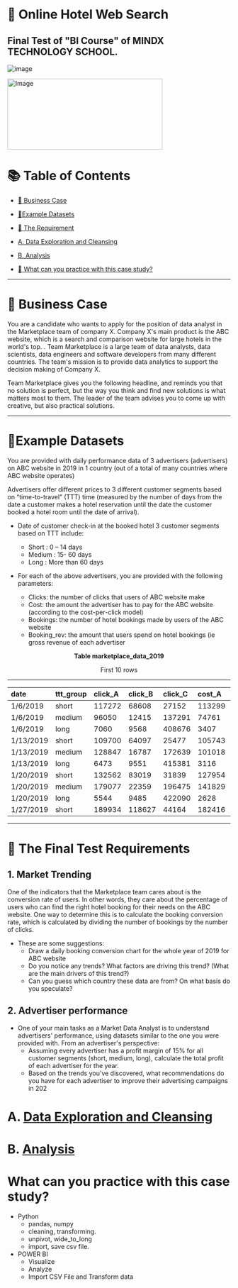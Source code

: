 # 🏨 Online Hotel Web Search 
## Final Test of "BI Course" of MINDX TECHNOLOGY SCHOOL.

![image](https://user-images.githubusercontent.com/101379141/201806216-c1121751-d0b9-4c77-be8d-f6d8568d7d7a.png)

 <img src="https://user-images.githubusercontent.com/101379141/201035143-6f1af4fe-4169-4074-8287-6790d88803db.png" alt="Image" width="350" height="160">


# :books: Table of Contents <!-- omit in toc -->

- [:briefcase: Business Case](#briefcase-business-case)
- [:bookmark_tabs:Example Datasets](#bookmark_tabsexample-datasets)
- [:triangular_flag_on_post: The Requirement](#triangular_flag_on_post-the-final-test-requirements)
- [A. Data Exploration and Cleansing](#a-data-exploration-and-cleansing)
- [B. Analysis](#b-analysis)

- [📃 What can you practice with this case study?](#what-can-you-practice-with-this-case-study)

---

# :briefcase: Business Case


You are a candidate who wants to apply for the position of data analyst in the Marketplace team of company X. Company X's main product is the ABC website, which is a search and comparison website for large hotels in the world's top. . Team Marketplace is a large team of data analysts, data scientists, data engineers and software developers from many different countries. The team's mission is to provide data analytics to support the decision making of Company X.

Team Marketplace gives you the following headline, and reminds you that no solution is perfect, but the way you think and find new solutions is what matters most to them. The leader of the team advises you to come up with creative, but also practical solutions.

---

# :bookmark_tabs:Example Datasets

You are provided with daily performance data of 3 advertisers (advertisers) on ABC website in 2019 in 1 country (out of a total of many countries where ABC website operates)

Advertisers offer different prices to 3 different customer segments based on “time-to-travel” (TTT) time (measured by the number of days from the date a customer makes a hotel reservation until the date the customer booked a hotel room until the date of arrival). 
- Date of customer check-in at the booked hotel 3 customer segments based on TTT include:
  - Short : 0 – 14 days
  - Medium : 15- 60 days
  - Long : More than 60 days
  
- For each of the above advertisers, you are provided with the following parameters:
  - Clicks: the number of clicks that users of ABC website make
  - Cost: the amount the advertiser has to pay for the ABC website (according to the cost-per-click model)
  - Bookings: the number of hotel bookings made by users of the ABC website
  - Booking_rev: the amount that users spend on hotel bookings (ie gross revenue of each advertiser

<div align="center">

**Table marketplace_data_2019** 

<div align="center">
First 10 rows

---
|date|ttt_group|click_A|click_B|click_C|cost_A|cost_B|cost_C|bookings_A|bookings_B|bookings_C|booking_rev_A|booking_rev_B|booking_rev_C|
|:----|:-----|:----|:----|:----|:----|:----|:----|:----|:----|:----|:----|:----|:----|
1/6/2019|short|117272|68608|27152|113299|61987|21848|5664|2651|1311|864767|423745|197976|
1/6/2019|medium|96050|12415|137291|74761|7483|111740|3738|386|5343|565066|60799|812847|
1/6/2019|long|7060|9568|408676|3407|4796|327505|170|184|9813|27480|27867|1506297|
1/13/2019|short|109700|64097|25477|105743|57771|20462|5277|2467|1225|794086|387316|193915|
1/13/2019|medium|128847|16787|172639|101018|10201|140393|5049|526|6766|795529|80124|1020371|
1/13/2019|long|6473|9551|415381|3116|4827|336438|155|183|9944|24288|29623|1495347|
1/20/2019|short|132562|83019|31839|127954|75580|25714|6364|3189|1529|985840|500023|232915|
1/20/2019|medium|179077|22359|196475|141829|13653|157422|7071|706|7758|1136687|108024|1174109|
1/20/2019|long|5544|9485|422090|2628|4809|343933|131|180|9999|21043|27102|1579326|
1/27/2019|short|189934|118627|44164|182416|107422|35346|9117|4556|2120|1408158|719603|333481|

</div>
</div>



---

# :triangular_flag_on_post: The Final Test Requirements
## 1.	Market Trending
One of the indicators that the Marketplace team cares about is the conversion rate of users. In other words, they care about the percentage of users who can find the right hotel booking for their needs on the ABC website. One way to determine this is to calculate the booking conversion rate, which is calculated by dividing the number of bookings by the number of clicks.

- These are some suggestions:
  - Draw a daily booking conversion chart for the whole year of 2019 for ABC website
  - Do you notice any trends? What factors are driving this trend? (What are the main drivers of this trend?)
  - Can you guess which country these data are from? On what basis do you speculate?

## 2.	Advertiser performance
- One of your main tasks as a Market Data Analyst is to understand advertisers' performance, using datasets similar to the one you were provided with. From an advertiser's perspective:
  - Assuming every advertiser has a profit margin of 15% for all customer segments (short, medium, long), calculate the total profit of each advertiser for the year.
  - Based on the trends you've discovered, what recommendations do you have for each advertiser to improve their advertising campaigns in 202


# A. [Data Exploration and Cleansing](https://github.com/beto1810/Online_Hotel_Web_Search/blob/main/A.%20Data%20Exploration%20and%20Cleansing.md)


# B. [Analysis](https://github.com/beto1810/Online_Hotel_Web_Search/blob/main/B.Analysis.md)


# What can you practice with this case study?
- Python
  - pandas, numpy
  - cleaning, transforming.
  - unpivot, wide_to_long
  - import, save csv file. 
- POWER BI
  - Visualize
  - Analyze
  - Import CSV File and Transform data

